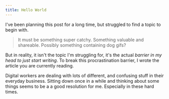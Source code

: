 ```yaml
---
title: Hello World
---
```


I've been planning this post for a long time, but struggled to find a topic to begin with.

> It must be something super catchy. Something valuable and shareable. Possibly something containing dog gifs?

But in reality, it isn't the topic I'm struggling for, it's the actual *barrier in my head to just start writing*. To break this procrastination barrier, I wrote the article you are currently reading.

Digital workers are dealing with lots of different, and confusing stuff in their everyday business. Sitting down once in a while and thinking about some things seems to be a a good resolution for me. Especially in these hard times.
